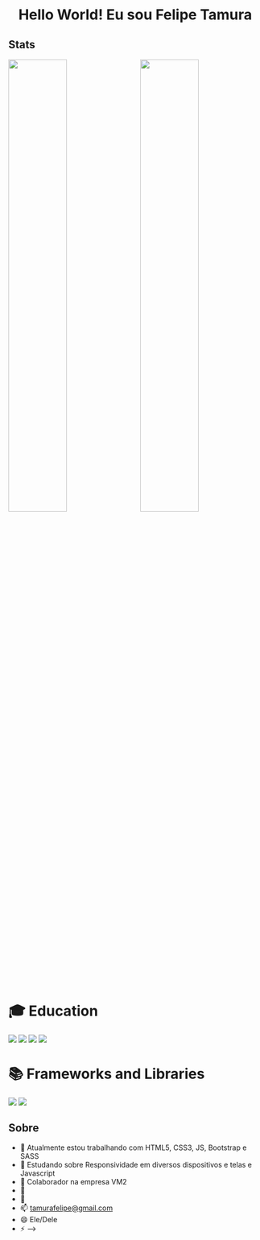 <h1 align="center">Hello World! Eu sou Felipe Tamura</h1>

<h2>Stats</h2>

<img align="left" width="48%" src="https://github-readme-stats.vercel.app/api?username=tamurafelipe&show_icons=true&theme=highcontrast" />
<img align="right" width="48%" src="https://github-readme-stats.vercel.app/api/top-langs/?username=tamurafelipe&layout=compact" />

<h1 margin-top="20px">🎓 Education</h1>

<img src="https://img.shields.io/badge/Codecademy-FFF0E5?style=for-the-badge&logo=codecademy&logoColor=1F243A" />
<img src="https://img.shields.io/badge/Freecodecamp-%23123.svg?&style=for-the-badge&logo=freecodecamp&logoColor=green" />
<img src="https://img.shields.io/badge/Udemy-A435F0?style=for-the-badge&logo=Udemy&logoColor=white" />
<img src="https://img.shields.io/badge/MDN_Web_Docs-black?style=for-the-badge&logo=mdnwebdocs&logoColor=white" />


<h1>📚 Frameworks and Libraries</h1>

<img src="https://img.shields.io/badge/jquery-%230769AD.svg?style=for-the-badge&logo=jquery&logoColor=white" />
<img src="https://img.shields.io/badge/SASS-hotpink.svg?style=for-the-badge&logo=SASS&logoColor=white" />



<h2>Sobre</h2>

- 🔭 Atualmente estou trabalhando com HTML5, CSS3, JS, Bootstrap e SASS
- 🌱 Estudando sobre Responsividade em diversos dispositivos e telas e Javascript
- 👯 Colaborador na empresa VM2
- 🤔 
- 💬 
- 📫 tamurafelipe@gmail.com
- 😄 Ele/Dele
- ⚡ 
-->
